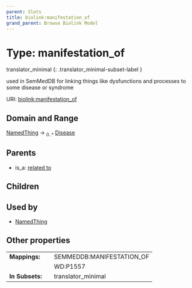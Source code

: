 ```yaml
---
parent: Slots
title: biolink:manifestation_of
grand_parent: Browse Biolink Model
---
```


# Type: manifestation_of

translator_minimal
{: .translator_minimal-subset-label }


used in SemMedDB for linking things like dysfunctions and processes to some disease or syndrome

URI: [biolink:manifestation_of](https://w3id.org/biolink/vocab/manifestation_of)

## Domain and Range

[NamedThing](NamedThing.md) ->  <sub>0..*</sub> [Disease](Disease.md)

## Parents

 *  is_a: [related to](related_to.md)

## Children


## Used by

 * [NamedThing](NamedThing.md)

## Other properties

|  |  |  |
| --- | --- | --- |
| **Mappings:** | | SEMMEDDB:MANIFESTATION_OF |
|  | | WD:P1557 |
| **In Subsets:** | | translator_minimal |


